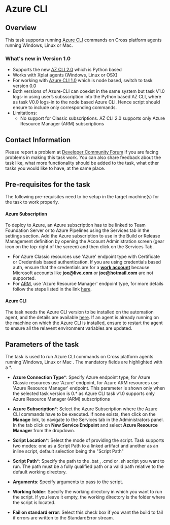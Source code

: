 # Azure CLI
 
## Overview
This task supports running [Azure CLI](https://docs.microsoft.com/en-us/cli/azure/overview) commands on Cross platform agents running Windows, Linux or Mac. 

### What's new in Version 1.0
- Supports the new [AZ CLI 2.0](https://docs.microsoft.com/en-us/cli/azure/overview) which is Python based
- Works with Xplat agents  (Windows, Linux or OSX)
- For working with [Azure CLI 1.0](https://docs.microsoft.com/en-us/azure/cli-install-nodejs) which is node based, switch to task version 0.0
- Both versions of Azure-CLI can coexist in the same system but task V1.0 logs-in using user’s subsscription into the Python based AZ CLI, where as task V0.0 logs-in to the node based Azure CLI. Hence script should ensure to include only corresponding commands.
- Limitations:
	- No support for Classic subscriptions. AZ CLI 2.0 supports only Azure Resource Manager (ARM) subscriptions

## Contact Information
Please report a problem at [Developer Community Forum](https://developercommunity.visualstudio.com/spaces/21/index.html) if you are facing problems in making this task work.  You can also share feedback about the task like, what more functionality should be added to the task, what other tasks you would like to have, at the same place.
 
## Pre-requisites for the task
The following pre-requisites need to be setup in the target machine(s) for the task to work properly.
 
#### **Azure Subscription**
To deploy to Azure, an Azure subscription has to be linked to Team Foundation Server or to Azure Pipelines using the Services tab in the settings section. Add the Azure subscription to use in the Build or Release Management definition by opening the Account Administration screen (gear icon on the top-right of the screen) and then click on the Services Tab. 
- For Azure Classic resources use 'Azure' endpoint type with Certificate or Credentials based authentication. If you are using credentials based auth, ensure that the credentials are for a [**work account**](https://azure.microsoft.com/en-in/pricing/member-offers/msdn-benefits-details/work-accounts-faq/) because Microsoft accounts like [**joe@live.com**](https://github.com/Microsoft/vsts-tasks/blob/master/Tasks/DeployAzureResourceGroup) or [**joe@hotmail.com**](https://github.com/Microsoft/vsts-tasks/blob/master/Tasks/DeployAzureResourceGroup) are not supported. 
- For [ARM](https://azure.microsoft.com/en-in/documentation/articles/resource-group-overview/), use 'Azure Resource Manager' endpoint type, for more details follow the steps listed in the link [here](https://go.microsoft.com/fwlink/?LinkID=623000&clcid=0x409).
#### **Azure CLI**
The task needs the Azure CLI version to be installed on the automation agent, and the details are available [here](https://azure.microsoft.com/en-us/documentation/articles/xplat-cli-install/). 
If an agent is already running on the machine on which the Azure CLI is installed, ensure to restart the agent to ensure all the relavent environment variables are updated.
 
## Parameters of the task
The task is used to run Azure CLI commands on Cross platform agents running Windows, Linux or Mac . The mandatory fields are highlighted with a *.
 
* **Azure Connection Type**\*: Specify Azure endpoint type, for Azure Classic resources use 'Azure' endpoint, for Azure ARM resources use 'Azure Resource Manager' endpoint. This parameter is shown only when the selected task version is 0.* as Azure CLI task v1.0 supports only Azure Resource Manager (ARM) subscriptions

* **Azure Subscription**\*: Select the Azure Subscription where the Azure CLI commands have to be executed. If none exists, then click on the **Manage** link, to navigate to the Services tab in the Administrators panel. In the tab click on **New Service Endpoint** and select **Azure Resource Manager** from the dropdown.
 
* **Script Location**\*: Select the mode of providing the script. Task supports two modes: one as a Script Path to a linked artifact and another as an inline script, default selection being the "Script Path" 
 
* **Script Path**\*: Specify the path to the .bat , .cmd or .sh script you want to run. The path must be a fully qualified path or a valid path relative to the default working directory.
 
* **Arguments**: Specify arguments to pass to the script.

* **Working folder**: Specify the working directory in which you want to run the script. If you leave it empty, the working directory is the folder where the script is located. 
 
* **Fail on standard error**: Select this check box if you want the build to fail if errors are written to the StandardError stream.
